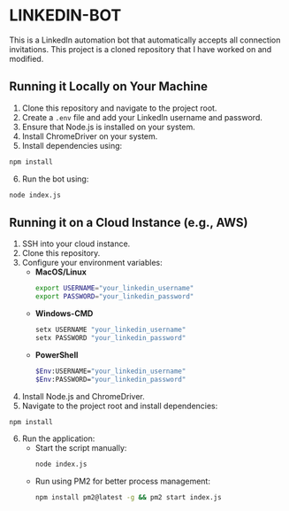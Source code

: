 # LINKEDIN-BOT

This is a LinkedIn automation bot that automatically accepts all connection invitations. This project is a cloned repository that I have worked on and modified.

## Running it Locally on Your Machine

1) Clone this repository and navigate to the project root.
2) Create a `.env` file and add your LinkedIn username and password.
3) Ensure that Node.js is installed on your system.
4) Install ChromeDriver on your system.
5) Install dependencies using:
```sh
npm install
```
6) Run the bot using:
```sh
node index.js
```

## Running it on a Cloud Instance (e.g., AWS)

1) SSH into your cloud instance.
2) Clone this repository.
3) Configure your environment variables:
   - **MacOS/Linux**
     ```sh
     export USERNAME="your_linkedin_username"
     export PASSWORD="your_linkedin_password"
     ```
   - **Windows-CMD**
     ```sh
     setx USERNAME "your_linkedin_username"
     setx PASSWORD "your_linkedin_password"
     ```
   - **PowerShell**
     ```sh
     $Env:USERNAME="your_linkedin_username"
     $Env:PASSWORD="your_linkedin_password"
     ```
4) Install Node.js and ChromeDriver.
5) Navigate to the project root and install dependencies:
```sh
npm install
```
6) Run the application:
   - Start the script manually:
     ```sh
     node index.js
     ```
   - Run using PM2 for better process management:
     ```sh
     npm install pm2@latest -g && pm2 start index.js
     ```


